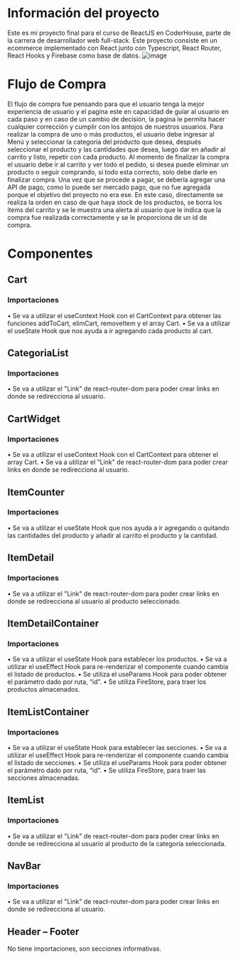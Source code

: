 # Información del proyecto
Este es mi proyecto final para el curso de ReactJS en CoderHouse, parte de la carrera de desarrollador web full-stack.
Este proyecto consiste en un ecommerce implementado con React junto con Typescript, React Router, React Hooks y Firebase como base de datos. 
 ![image](https://user-images.githubusercontent.com/55412469/145291436-e18bc057-1ebd-49a1-bcd8-798235206d2f.png)

 
 
# Flujo de Compra
El flujo de compra fue pensando para que el usuario tenga la mejor experiencia de usuario y el pagina este en capacidad de guiar al usuario en cada paso y en caso de un cambio de decisión, la pagina le permita hacer cualquier corrección y cumplir con los antojos de nuestros usuarios.
Para realizar la compra de uno o más productos, el usuario debe ingresar al Menú y seleccionar la categoría del producto que desea, después seleccionar el producto y las cantidades que desea, luego dar en añadir al carrito y listo, repetir con cada producto.
Al momento de finalizar la compra el usuario debe ir al carrito y ver todo el pedido, si desea puede eliminar un producto o seguir comprando, si todo esta correcto, solo debe darle en finalizar compra.
Una vez que se procede a pagar, se debería agregar una API de pago, como lo puede ser mercado pago, que no fue agregada porque el objetivo del proyecto no era ese. En este caso, directamente se realiza la orden en caso de que haya stock de los productos, se borra los ítems del carrito y se le muestra una alerta al usuario que le indica que la compra fue realizada correctamente y se le proporciona de un id de compra.
# Componentes
## Cart
### Importaciones
•	Se va a utilizar el useContext Hook con el CartContext para obtener las funciones addToCart, elimCart, removeItem y el array Cart.
•	Se va a utilizar el useState Hook que nos ayuda a ir agregando cada producto al cart.
## CategoriaList
### Importaciones
•	Se va a utilizar el "Link" de react-router-dom para poder crear links en donde se redirecciona al usuario.
## CartWidget
### Importaciones
•	Se va a utilizar el useContext Hook con el CartContext para obtener el array Cart.
•	Se va a utilizar el "Link" de react-router-dom para poder crear links en donde se redirecciona al usuario.
## ItemCounter
### Importaciones
•	Se va a utilizar el useState Hook que nos ayuda a ir agregando o quitando las cantidades del producto y añadir al carrito el producto y la cantidad.
## ItemDetail
### Importaciones
•	Se va a utilizar el "Link" de react-router-dom para poder crear links en donde se redirecciona al usuario al producto seleccionado.
## ItemDetailContainer
### Importaciones
•	Se va a utilizar el useState Hook para establecer los productos.
•	Se va a utilizar el useEffect Hook para re-renderizar el componente cuando cambia el listado de productos.
•	Se utiliza el useParams Hook para poder obtener el parámetro dado por ruta, “id”.
•	Se utiliza FireStore, para traer los productos almacenados.
## ItemListContainer
### Importaciones
•	Se va a utilizar el useState Hook para establecer las secciones.
•	Se va a utilizar el useEffect Hook para re-renderizar el componente cuando cambia el listado de secciones.
•	Se utiliza el useParams Hook para poder obtener el parámetro dado por ruta, “id”.
•	Se utiliza FireStore, para traer las secciones almacenadas.
## ItemList
### Importaciones
•	Se va a utilizar el "Link" de react-router-dom para poder crear links en donde se redirecciona al usuario al producto de la categoría seleccionada.
## NavBar
### Importaciones
•	Se va a utilizar el "Link" de react-router-dom para poder crear links en donde se redirecciona al usuario.

## Header – Footer
No tiene importaciones, son secciones informativas.

